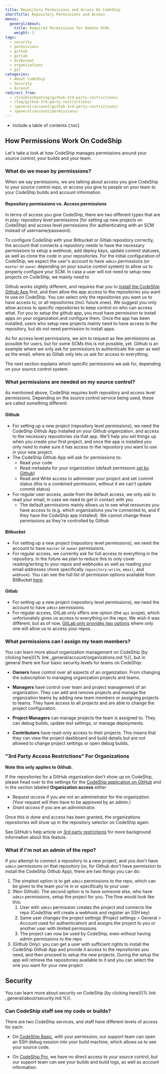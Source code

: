 ```yaml
---
title: Repository Permissions and Access On CodeShip
shortTitle: Repository Permissions and Access
menus:
  general/about:
    title: Required Permissions for Remote SCMs
    weight: 3
tags:
  - security
  - permissions
  - github
  - gitlab
  - bitbucket
  - organizations
  - git
categories:
  - About CodeShip
  - Security
  - Account 
redirect_from:
  - /troubleshooting/github-3rd-party-restrictions/
  - /faq/github-3rd-party-restrictions/
  - /general/account/github-3rd-party-restrictions/
  - /general/account/permissions/
---
```


* include a table of contents
{:toc}

## How Permissions Work On CodeShip

Let's take a look at how CodeShip manages permissions around your source control, your builds and your team.

### What do we mean by permissions?

When we say permissions, we are  talking about access you give CodeShip to your source control repo, or access you give to people on your team to your CodeShip builds and account information.

#### Repository permissions vs. Access permissions ####

In terms of access you give CodeShip, there are two different types that are in play: repository level permissions (for setting up new projects on CodeShip) and access level permissions (for authenticating with an SCM instead of username/password).

To configure CodeShip with your Bitbucket or Gitlab repository correctly, the account that connects a repository needs to have the necessary permissions to setup a webhook, add deploy keys, update commit statuses, as well as clone the code in your repositories. For the initial configuration of CodeShip, we expect the user's account to have `admin` permissions (or `master` or `owner` depending on your source control system) to allow us to properly configure your SCM.
In case a user will not need to setup new projects on CodeShip, we mainly need to

Github works slightly different, and requires that you to [install the CodeShip Github App](https://github.com/apps/codeship/installations/new) first, and then allow the app access to the repositories you want to use on CodeShip. You can select only the repositories you want us to have access to, or all repositories (incl. future ones). We suggest you only allow access to specific repositories to keep control on who can access what.
For you to setup the github app, you must have permission to install apps on your organization and configure them. Once the app has been installed, users who setup new projects mainly need to have access to the repository, but do not need permission to install apps.

As for access level permissions, we aim to request as few permissions as possible for users, but for some SCMs this is not possible, yet. Github is an example where we only ask for permissions to authenticate the user as well as the email, where as Gitlab only lets us ask for access to everything.

The next section explains which specific permissions we ask for, depending on your source control system.

### What permissions are needed on my source control?

As mentioned above, CodeShip requires both repository and access level permissions. Depending on the source control service being used, these are called something different:

#### Github

- For setting up a new project (repository level permissions), we need the CodeShip Github App installed on your Github organization, and access to the necessary repositories via that app. We'll help you set things up when you create your first project, and once the app is installed you only need to make sure it has access to the repository you want to use in your new project.
- The CodeShip Github App will ask for permissions to:
  - Read your code
  - Read metadata for your organization (default permission [set by Github](https://developer.github.com/apps/building-github-apps/setting-permissions-for-github-apps/))
  - Read and Write access to administer your project and set commit status (this is a combined permission, without it we can't update commit status)
- For regular user access, aside from the default access, we only ask to read your email, in case we need to get in contact with you
  - The default permissions mainly allows us to see what resources you have access to (e.g. which organizations you're connected to, and if they have the CodeShip app installed). We cannot change these permissions as they're controlled by Github

#### Bitbucket

- For setting up a new project (repository level permissions), we need the account to have `master` or `owner` permissions.
- For regular access, we currently ask for full access to everything in the repository. In the future we plan to reduce this to only cover reading/writing to your repos and webhooks as well as reading your email addresses (more specifically `repository:write`, `email`, and `webhook`). You can see the full list of permission options available from BitBucket [here](https://developer.atlassian.com/bitbucket/concepts/bitbucket-rest-scopes.html).

#### Gitlab
- For setting up a new project (repository level permissions), we need the account to have `admin` permissions.
- For regular access, GitLab only offers one option (the `api` scope), which unfortunately gives us access to everything on the repo. We wish it was different, but as of now, [GitLab only provides two options](https://docs.gitlab.com/ee/integration/oauth_provider.html#authorized-applications) where only one will allow us to access your repos.

### What permissions can I assign my team members?

You can learn more about organization management on CodeShip [by clicking here]({% link _general/account/organizations.md %}), but in general there are four basic security levels for teams on CodeShip:

- **Owners** have control over all aspects of an organization. From changing the subscription to managing organization projects and teams.

- **Managers** have control over team and project management of an organization. They can add and remove projects and manage the organization teams by adding new team members or assigning projects to teams. They have access to all projects and are able to change the project configuration.

- **Project Managers** can manage projects the team is assigned to. They can debug builds, update test settings, or manage deployments.

- **Contributors** have read-only access to their projects. This means that they can view the project dashboard and build details but are not allowed to change project settings or open debug builds.

### "3rd Party Access Restrictions" For Organizations

**Note this only applies to Github.**

If the repositories for a GitHub organization don't show up on CodeShip, please head over to the settings for the [CodeShip application on GitHub](https://github.com/settings/connections/applications/457423eb34859f8eb490) and in the section labeled **Organization access** either

* _Request access_ if you are not an administrator for the organization. (Your request will then have to be approved by an admin.)
* _Grant access_ if you are an administrator.

Once this is done and access has been granted, the organizations repositories will show up in the repository selector on CodeShip again.

See GitHub's help article on [3rd party restrictions](https://help.github.com/articles/about-third-party-application-restrictions/) for more background information about this feature.

### What if I'm not an admin of the repo?

If you attempt to connect a repository to a new project, and you don't have `admin` permissions on that repository (or, for Github don't have permission to install the CodeShip Github App), there are two things you can do:

1. The simplest option is to get `admin` permissions to the repo, which can be given to the team you're in or specifically to your user
1. (Non Github): The second option is to have someone else, who have `admin` permissions, setup the project for you. The flow would look like this:
    1. User with `admin` permission creates the project and connects the repo (CodeShip will create a webhook and register an SSH key)
    1. Same user changes the project settings (Project settings > General > Account used for authentication) and assigns the project to you or another user with limited permissions
    1. The project can now be used by CodeShip, even without having admin permissions to the repo
1. (Github Only): you can get a user with sufficient rights to install the CodeShip Github App and provide it access to the repositories you need, and then proceed to setup the new projects. During the setup the app will retrieve the repositories available to it and you can select the one you want for your new project

## Security

You can learn more about security on CodeShip [by clicking here]({% link _general/about/security.md %}).

### Can CodeShip staff see my code or builds?

There are two CodeShip services, and staff have different levels of access for each:

- On [CodeShip Basic](https://codeship.com/features/basic), with your permission, our support team can open an SSH debug session into your build machine, which allows us to see your source code.

- On [CodeShip Pro](https://codeship.com/features/pro), we have no direct access to your source control, but our support team can see your builds and build logs, as well as account information.
